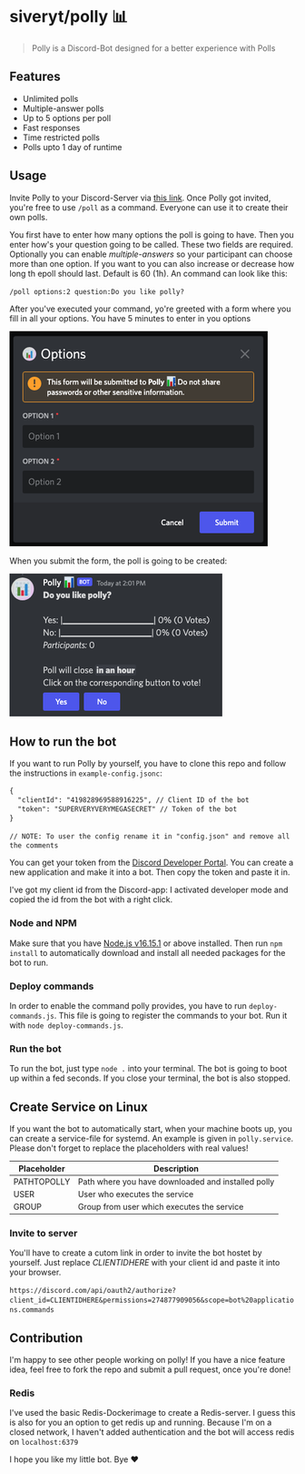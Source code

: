 # siveryt/polly 📊

> Polly is a Discord-Bot designed for a better experience with Polls

## Features

- Unlimited polls
- Multiple-answer polls
- Up to 5 options per poll
- Fast responses
- Time restricted polls
- Polls upto 1 day of runtime

## Usage

Invite Polly to your Discord-Server via [this link](http://polly.sivery.de/invite). Once Polly got invited, you're free to use `/poll` as a command. Everyone can use it to create their own polls.

You first have to enter how many options the poll is going to have. Then you enter how's your question going to be called. These two fields are required.
Optionally you can enable _multiple-answers_ so your participant can choose more than one option. If you want to you can also increase or decrease how long th epoll should last. Default is 60 (1h). An command can look like this:

`/poll options:2 question:Do you like polly?`

After you've executed your command, yo're greeted with a form where you fill in all your options. You have 5 minutes to enter in you options

![Discord modal with two TextFields (short)](assets/modal.png 'How your form is going to look like')

When you submit the form, the poll is going to be created:

![Discord message with poll](assets/poll.png 'How your poll is going to look like')

## How to run the bot

If you want to run Polly by yourself, you have to clone this repo and follow the instructions in `example-config.jsonc`:

```jsonc
{
  "clientId": "419828969588916225", // Client ID of the bot
  "token": "SUPERVERYVERYMEGASECRET" // Token of the bot
}

// NOTE: To user the config rename it in "config.json" and remove all the comments
```

You can get your token from the [Discord Developer Portal](https://discord.com/developers/). You can create a new application and make it into a bot. Then copy the token and paste it in.

I've got my client id from the Discord-app: I activated developer mode and copied the id from the bot with a right click.

### Node and NPM

Make sure that you have [Node.js v16.15.1](https://nodejs.org/) or above installed. Then run `npm install` to automatically download and install all needed packages for the bot to run.

### Deploy commands

In order to enable the command polly provides, you have to run `deploy-commands.js`. This file is going to register the commands to your bot. Run it with `node deploy-commands.js`.

### Run the bot

To run the bot, just type `node .` into your terminal. The bot is going to boot up within a fed seconds. If you close your terminal, the bot is also stopped.

## Create Service on Linux

If you want the bot to automatically start, when your machine boots up, you can create a service-file for systemd. An example is given in `polly.service`. Please don't forget to replace the placeholders with real values!

| Placeholder | Description                                        |
|-------------|----------------------------------------------------|
| PATHTOPOLLY | Path where you have downloaded and installed polly |
| USER        | User who executes the service                      |
| GROUP       | Group from user which executes the service         |

### Invite to server

You'll have to create a cutom link in order to invite the bot hostet by yourself. Just replace _CLIENTIDHERE_ with your client id and paste it into your browser.

`https://discord.com/api/oauth2/authorize?client_id=CLIENTIDHERE&permissions=274877909056&scope=bot%20applications.commands`

## Contribution

I'm happy to see other people working on polly! If you have a nice feature idea, feel free to fork the repo and submit a pull request, once you're done!

### Redis

I've used the basic Redis-Dockerimage to create a Redis-server. I guess this is also for you an option to get redis up and running. Because I'm on a closed network, I haven't added authentication and the bot will access redis on `localhost:6379`

I hope you like my little bot. Bye ❤️

<!-- Many Discord-Sevrer nowadays use Polls to interact with their community, but usually these endup in Messages and Readtions attached to them and no time limit. Polly solves this Issue with Button and Time-restricted polls.
The many options give you the opportunity to customize your polls to your needs -->
